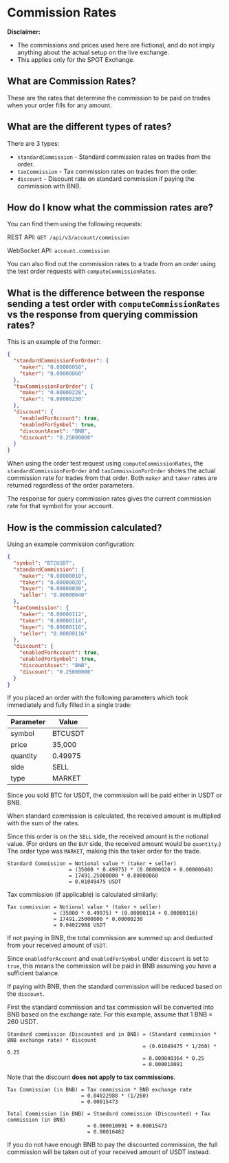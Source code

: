 # Commission Rates

**Disclaimer:** 

* The commissions and prices used here are fictional, and do not imply anything about the actual setup on the live exchange. 
* This applies only for the SPOT Exchange.

## What are Commission Rates?

These are the rates that determine the commission to be paid on trades when your order fills for any amount.

## What are the different types of rates?

There are 3 types:

* `standardCommission` - Standard commission rates on trades from the order.
* `taxCommission` - Tax commission rates on trades from the order.
* `discount` - Discount rate on standard commission if paying the commission with BNB.

## How do I know what the commission rates are?

You can find them using the following requests:

REST API: `GET /api/v3/account/commission`

WebSocket API: `account.commission`

You can also find out the commission rates to a trade from an order using the test order requests with `computeCommissionRates`.

## What is the difference between the response sending a test order with `computeCommissionRates` vs the response from querying commission rates?

This is an example of the former:

```json
{
  "standardCommissionForOrder": {
    "maker": "0.00000050",
    "taker": "0.00000060"
  },
  "taxCommissionForOrder": {
    "maker": "0.00000228",
    "taker": "0.00000230"
  },
  "discount": {
    "enabledForAccount": true,
    "enabledForSymbol": true,
    "discountAsset": "BNB",
    "discount": "0.25000000"
  }
}
```

When using the order test request using `computeCommissionRates`, the `standardCommissionForOrder`  and `taxCommissionForOrder` shows the actual commission rate for trades from that order. Both `maker` and `taker` rates are returned regardless of the order parameters. 

The response for query commission rates gives the current commission rate for that symbol for your account.

## How is the commission calculated?

Using an example commission configuration: 

```json
{
  "symbol": "BTCUSDT",
  "standardCommission": {
    "maker": "0.00000010",
    "taker": "0.00000020",
    "buyer": "0.00000030",
    "seller": "0.00000040" 
  },
  "taxCommission": {
    "maker": "0.00000112",
    "taker": "0.00000114",
    "buyer": "0.00000118",
    "seller": "0.00000116" 
  },
  "discount": {
    "enabledForAccount": true,
    "enabledForSymbol": true,
    "discountAsset": "BNB",
    "discount": "0.25000000" 
  }
}
```

If you placed an order with the following parameters which took immediately and fully filled in a single trade:

|Parameter| Value|
|---      | ---  |
|symbol   |BTCUSDT|
|price    |35,000|
|quantity |0.49975|
|side     |SELL   |
|type     |MARKET |

Since you sold BTC for USDT, the commission will be paid either in USDT or BNB. 

When standard commission is calculated, the received amount is multiplied with the sum of the rates. 

Since this order is on the `SELL` side, the received amount is the notional value. (For orders on the `BUY` side, the received amount would be `quantity`.)
The order type was `MARKET`, making this the taker order for the trade.

```
Standard Commission = Notional value * (taker + seller)
                    = (35000 * 0.49975) * (0.00000020 + 0.00000040)
                    = 17491.25000000 * 0.00000060
                    = 0.01049475 USDT
```

Tax commission (if applicable) is calculated similarly: 

```
Tax commission = Notional value * (taker + seller)
               = (35000 * 0.49975) * (0.00000114 + 0.00000116)
               = 17491.25000000 * 0.00000230
               = 0.04022988 USDT
```

If not paying in BNB, the total commission are summed up and deducted from your received amount of `USDT`.

Since `enabledforAccount` and `enabledForSymbol` under `discount` is set to `true`, this means the commission will be paid in BNB assuming you have a sufficient balance.

If paying with BNB, then the standard commission will be reduced based on the `discount`.

First the standard commission and tax commission will be converted into BNB based on the exchange rate. For this example, assume that 1 BNB = 260 USDT.

```
Standard commission (Discounted and in BNB) = (Standard commission * BNB exchange rate) * discount
                                            = (0.01049475 * 1/260) * 0.25
                                            = 0.000040364 * 0.25
                                            = 0.000010091
```

Note that the discount **does not apply to tax commissions**.

```
Tax Commission (in BNB) = Tax commission * BNB exchange rate
                        = 0.04022988 * (1/260)
                        = 0.00015473
```

```
Total Commission (in BNB) = Standard commission (Discounted) + Tax commission (in BNB)
                          = 0.000010091 + 0.00015473
                          = 0.00016482
```

If you do not have enough BNB to pay the discounted commission, the full commission will be taken out of your received amount of USDT instead.




